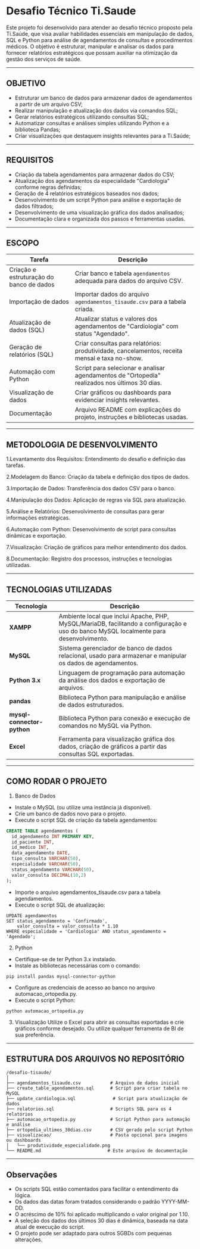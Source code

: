 # Desafio Técnico Ti.Saude

Este projeto foi desenvolvido para atender ao desafio técnico proposto pela Ti.Saúde, que visa avaliar habilidades essenciais em manipulação de dados, SQL e Python para análise de agendamentos de consultas e procedimentos médicos. O objetivo é estruturar, manipular e analisar os dados para fornecer relatórios estratégicos que possam auxiliar na otimização da gestão dos serviços de saúde.

------

## OBJETIVO
- Estruturar um banco de dados para armazenar dados de agendamentos a partir de um arquivo CSV;
- Realizar manipulação e atualização dos dados via comandos SQL;
- Gerar relatórios estratégicos utilizando consultas SQL;
- Automatizar consultas e análises simples utilizando Python e a biblioteca Pandas;
- Criar visualizações que destaquem insights relevantes para a Ti.Saúde;

------

## REQUISITOS 
- Criação da tabela agendamentos para armazenar dados do CSV;
- Atualização dos agendamentos da especialidade "Cardiologia" conforme regras definidas;
- Geração de 4 relatórios estratégicos baseados nos dados;
- Desenvolvimento de um script Python para análise e exportação de dados filtrados;
- Desenvolvimento de uma visualização gráfica dos dados analisados;
- Documentação clara e organizada dos passos e ferramentas usadas.

------

## ESCOPO
| Tarefa                                   | Descrição                                                                                     |
| ---------------------------------------- | --------------------------------------------------------------------------------------------- |
| Criação e estruturação do banco de dados | Criar banco e tabela `agendamentos` adequada para dados do arquivo CSV.                       |
| Importação de dados                      | Importar dados do arquivo `agendamentos_tisaude.csv` para a tabela criada.                    |
| Atualização de dados (SQL)               | Atualizar status e valores dos agendamentos de "Cardiologia" com status "Agendado".           |
| Geração de relatórios (SQL)              | Criar consultas para relatórios: produtividade, cancelamentos, receita mensal e taxa no-show. |
| Automação com Python                     | Script para selecionar e analisar agendamentos de "Ortopedia" realizados nos últimos 30 dias. |
| Visualização de dados                    | Criar gráficos ou dashboards para evidenciar insights relevantes.                             |
| Documentação                             | Arquivo README com explicações do projeto, instruções e bibliotecas usadas.                   |

------

## METODOLOGIA DE DESENVOLVIMENTO
1.Levantamento dos Requisitos: Entendimento do desafio e definição das tarefas.

2.Modelagem do Banco: Criação da tabela e definição dos tipos de dados.

3.Importação de Dados: Transferência dos dados CSV para o banco.

4.Manipulação dos Dados: Aplicação de regras via SQL para atualização.

5.Análise e Relatórios: Desenvolvimento de consultas para gerar informações estratégicas.

6.Automação com Python: Desenvolvimento de script para consultas dinâmicas e exportação.

7.Visualização: Criação de gráficos para melhor entendimento dos dados.

8.Documentação: Registro dos processos, instruções e tecnologias utilizadas.

------

## TECNOLOGIAS UTILIZADAS
| Tecnologia                 | Descrição                                                                                                    |
| -------------------------- | ------------------------------------------------------------------------------------------------------------ |
| **XAMPP**                  | Ambiente local que inclui Apache, PHP, MySQL/MariaDB, facilitando a configuração e uso do banco MySQL localmente para desenvolvimento. |
| **MySQL**                  | Sistema gerenciador de banco de dados relacional, usado para armazenar e manipular os dados de agendamentos. |
| **Python 3.x**             | Linguagem de programação para automação da análise dos dados e exportação de arquivos.                       |
| **pandas**                 | Biblioteca Python para manipulação e análise de dados estruturados.                                          |
| **mysql-connector-python** | Biblioteca Python para conexão e execução de comandos no MySQL via Python.                                   |
| **Excel**                  | Ferramenta para visualização gráfica dos dados, criação de gráficos a partir das consultas SQL exportadas.   |

------

## COMO RODAR O PROJETO
1. Banco de Dados
- Instale o MySQL (ou utilize uma instância já disponível).
- Crie um banco de dados novo para o projeto.
- Execute o script SQL de criação da tabela agendamentos:
```sql
CREATE TABLE agendamentos (
  id_agendamento INT PRIMARY KEY,
  id_paciente INT,
  id_medico INT,
  data_agendamento DATE,
  tipo_consulta VARCHAR(50),
  especialidade VARCHAR(50),
  status_agendamento VARCHAR(50),
  valor_consulta DECIMAL(10,2)
);
```

- Importe o arquivo agendamentos_tisaude.csv para a tabela agendamentos.
- Execute o script SQL de atualização:

```
UPDATE agendamentos
SET status_agendamento = 'Confirmado',
    valor_consulta = valor_consulta * 1.10
WHERE especialidade = 'Cardiologia' AND status_agendamento = 'Agendado';

```

2. Python
- Certifique-se de ter Python 3.x instalado.
- Instale as bibliotecas necessárias com o comando:
```  
pip install pandas mysql-connector-python
```
- Configure as credenciais de acesso ao banco no arquivo automacao_ortopedia.py.
- Execute o script Python:
``` 
python automacao_ortopedia.py
```
3. Visualização
Utilize o Excel para abrir as consultas exportadas e crie gráficos conforme desejado.
Ou utilize qualquer ferramenta de BI de sua preferência.

------

## ESTRUTURA DOS ARQUIVOS NO REPOSITÓRIO
```
/desafio-tisaude/
│
├── agendamentos_tisaude.csv           # Arquivo de dados inicial
├── create_table_agendamentos.sql      # Script para criar tabela no MySQL
├── update_cardiologia.sql              # Script para atualização de dados
├── relatorios.sql                     # Scripts SQL para os 4 relatórios
├── automacao_ortopedia.py             # Script Python para automação e análise
├── ortopedia_ultimos_30dias.csv       # CSV gerado pelo script Python
├── visualizacao/                      # Pasta opcional para imagens ou dashboards
│   └── produtividade_especialidade.png
└── README.md                         # Este arquivo de documentação
```

------

## Observações
* Os scripts SQL estão comentados para facilitar o entendimento da lógica.
* Os dados das datas foram tratados considerando o padrão YYYY-MM-DD.
* O acréscimo de 10% foi aplicado multiplicando o valor original por 1.10.
* A seleção dos dados dos últimos 30 dias é dinâmica, baseada na data atual de execução do script.
* O projeto pode ser adaptado para outros SGBDs com pequenas alterações.






